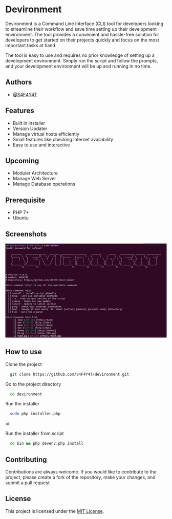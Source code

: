 
# Devironment

Devironment is a Command Line Interface (CLI) tool for developers looking to streamline their workflow and save time setting up their development environment.
The tool provides a convenient and hassle-free solution for developers to get started on their projects quickly and focus on the most important tasks at hand.

The tool is easy to use and requires no prior knowledge of setting up a development environment. Simply run the script and follow the prompts, and your development environment will be up and running in no time.

## Authors

- [@S4F4Y4T](https://www.github.com/S4F4Y4T)


## Features

- Built in installer
- Version Updater
- Manage virtual hosts efficiently
- Small features like checking internet availability
- Easy to use and interactive

## Upcoming

- Moduler Architecture
- Manage Web Server
- Manage Database operations

## Prerequisite

- PHP 7+
- Ubuntu

## Screenshots

![overview](images/ss.png)

## How to use

Clone the project

```bash
  git clone https://github.com/S4F4Y4T/devironment.git
```

Go to the project directory

```bash
  cd devironment
```

Run the installer

```bash
  sudo php installer.php
```

or

Run the installer from script

```bash
  cd bin && php devenv.php install
```

## Contributing

Contributions are always welcome. If you would like to contribute to the project, please create a fork of the repository, make your changes, and submit a pull request


## License

This project is licensed under the [MIT License](LICENSE).




